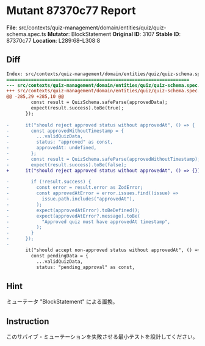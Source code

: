 # Mutant 87370c77 Report

**File**: src/contexts/quiz-management/domain/entities/quiz/quiz-schema.spec.ts
**Mutator**: BlockStatement
**Original ID**: 3107
**Stable ID**: 87370c77
**Location**: L289:68–L308:8

## Diff

```diff
Index: src/contexts/quiz-management/domain/entities/quiz/quiz-schema.spec.ts
===================================================================
--- src/contexts/quiz-management/domain/entities/quiz/quiz-schema.spec.ts	original
+++ src/contexts/quiz-management/domain/entities/quiz/quiz-schema.spec.ts	mutated #3107
@@ -285,29 +285,10 @@
         const result = QuizSchema.safeParse(approvedData);
         expect(result.success).toBe(true);
       });
 
-      it("should reject approved status without approvedAt", () => {
-        const approvedWithoutTimestamp = {
-          ...validQuizData,
-          status: "approved" as const,
-          approvedAt: undefined,
-        };
-        const result = QuizSchema.safeParse(approvedWithoutTimestamp);
-        expect(result.success).toBe(false);
+      it("should reject approved status without approvedAt", () => {});
 
-        if (!result.success) {
-          const error = result.error as ZodError;
-          const approvedAtError = error.issues.find((issue) =>
-            issue.path.includes("approvedAt"),
-          );
-          expect(approvedAtError).toBeDefined();
-          expect(approvedAtError?.message).toBe(
-            "Approved quiz must have approvedAt timestamp",
-          );
-        }
-      });
-
       it("should accept non-approved status without approvedAt", () => {
         const pendingData = {
           ...validQuizData,
           status: "pending_approval" as const,
```

## Hint

ミューテータ "BlockStatement" による置換。

## Instruction

このサバイブ・ミューテーションを失敗させる最小テストを設計してください。
